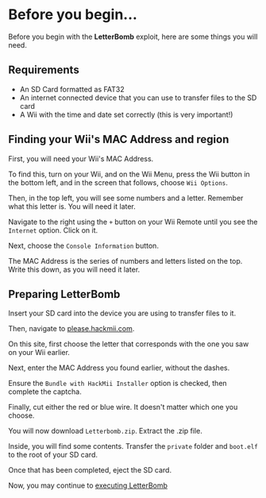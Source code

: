 # Before you begin...
Before you begin with the **LetterBomb** exploit, here are some things you will need.

## Requirements
- An SD Card formatted as FAT32
- An internet connected device that you can use to transfer files to the SD card
- A Wii with the time and date set correctly (this is very important!)

## Finding your Wii's MAC Address and region
First, you will need your Wii's MAC Address.

To find this, turn on your Wii, and on the Wii Menu, press the Wii button in the bottom left, and in the screen that follows, choose ``Wii Options``.

Then, in the top left, you will see some numbers and a letter. Remember what this letter is. You will need it later.

Navigate to the right using the ``+`` button on your Wii Remote until you see the ``Internet`` option. Click on it.

Next, choose the ``Console Information`` button.

The MAC Address is the series of numbers and letters listed on the top. Write this down, as you will need it later.

## Preparing LetterBomb
Insert your SD card into the device you are using to transfer files to it.

Then, navigate to [please.hackmii.com](https://please.hackmii.com).

On this site, first choose the letter that corresponds with the one you saw on your Wii earlier.

Next, enter the MAC Address you found earlier, without the dashes.

Ensure the ``Bundle with HackMii Installer`` option is checked, then complete the captcha.

Finally, cut either the red or blue wire. It doesn't matter which one you choose.

You will now download ``Letterbomb.zip``. Extract the .zip file.

Inside, you will find some contents. Transfer the ``private`` folder and ``boot.elf`` to the root of your SD card.

Once that has been completed, eject the SD card.

Now, you may continue to [executing LetterBomb](/letterbombprocedure)